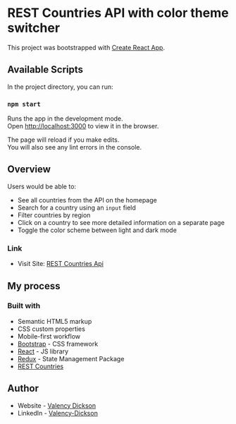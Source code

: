 # REST Countries API with color theme switcher

This project was bootstrapped with [Create React App](https://github.com/facebook/create-react-app).

## Available Scripts

In the project directory, you can run:

### `npm start`

Runs the app in the development mode.\
Open [http://localhost:3000](http://localhost:3000) to view it in the browser.

The page will reload if you make edits.\
You will also see any lint errors in the console.

## Overview

Users would be able to:

- See all countries from the API on the homepage
- Search for a country using an `input` field
- Filter countries by region
- Click on a country to see more detailed information on a separate page
- Toggle the color scheme between light and dark mode 

### Link
- Visit Site: [REST Countries Api](https://rest-countries-api-gray-nine.vercel.app/)

## My process

### Built with

- Semantic HTML5 markup
- CSS custom properties
- Mobile-first workflow
- [Bootstrap](https://getbootstrap.com/) - CSS framework
- [React](https://reactjs.org/) - JS library
- [Redux](https://redux.js.org/) - State Management Package
- [REST Countries](https://restcountries.eu/) 

## Author

- Website - [Valency Dickson](https://valencydickson.xyz/)
- LinkedIn - [Valency-Dickson](https://www.linkedin.com/in/valency-dickson-0a7754125/)

